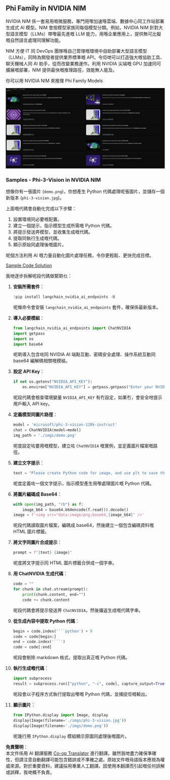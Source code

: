 <!--
CO_OP_TRANSLATOR_METADATA:
{
  "original_hash": "7b08e277df2a9307f861ae54bc30c772",
  "translation_date": "2025-05-08T06:21:17+00:00",
  "source_file": "md/01.Introduction/02/06.NVIDIA.md",
  "language_code": "hk"
}
-->
## Phi Family in NVIDIA NIM

NVIDIA NIM 係一套易用嘅微服務，專門用嚟加速喺雲端、數據中心同工作站部署生成式 AI 模型。NIM 會按模型家族同每個模型分類。例如，NVIDIA NIM 針對大型語言模型（LLMs）帶嚟最先進嘅 LLM 能力，用喺企業應用上，提供無可比擬嘅自然語言處理同理解功能。

NIM 方便 IT 同 DevOps 團隊喺自己管理嘅環境中自助部署大型語言模型（LLMs），同時為開發者提供業界標準嘅 API，令佢哋可以打造強大嘅協助工具、聊天機械人同 AI 助手，從而改變業務運作。利用 NVIDIA 尖端嘅 GPU 加速同可擴展嘅部署，NIM 提供最快嘅推理路徑，效能無人能及。

你可以用 NVIDIA NIM 來推理 Phi Family Models

![nim](../../../../../translated_images/Phi-NIM.09bebb743387ee4a5028d7d4f8fed55e619711b26c8937526b43a2af980f7dcf.hk.png)

### **Samples - Phi-3-Vision in NVIDIA NIM**

想像你有一張圖片 (`demo.png`)，你想產生 Python 代碼處理呢張圖片，並儲存一個新版本 (`phi-3-vision.jpg`)。

上面嘅代碼會自動化完成以下步驟：

1. 設置環境同必要嘅配置。
2. 建立一個提示，指示模型生成所需嘅 Python 代碼。
3. 將提示發送畀模型，並收集生成嘅代碼。
4. 提取同執行生成嘅代碼。
5. 顯示原始同處理後嘅圖片。

呢個方法利用 AI 嘅力量自動化圖片處理任務，令你更輕鬆、更快完成目標。

[Sample Code Solution](../../../../../code/06.E2E/E2E_Nvidia_NIM_Phi3_Vision.ipynb)

我哋逐步拆解呢段代碼做緊啲乜：

1. **安裝所需套件**：
    ```python
    !pip install langchain_nvidia_ai_endpoints -U
    ```
    呢條命令會安裝 `langchain_nvidia_ai_endpoints` 套件，確保係最新版本。

2. **導入必要模組**：
    ```python
    from langchain_nvidia_ai_endpoints import ChatNVIDIA
    import getpass
    import os
    import base64
    ```
    呢啲導入包含咗同 NVIDIA AI 端點互動、密碼安全處理、操作系統互動同 base64 編解碼相關嘅模組。

3. **設定 API Key**：
    ```python
    if not os.getenv("NVIDIA_API_KEY"):
        os.environ["NVIDIA_API_KEY"] = getpass.getpass("Enter your NVIDIA API key: ")
    ```
    呢段代碼會檢查環境變量 `NVIDIA_API_KEY` 有冇設定，如果冇，會安全咁提示用戶輸入 API key。

4. **定義模型同圖片路徑**：
    ```python
    model = 'microsoft/phi-3-vision-128k-instruct'
    chat = ChatNVIDIA(model=model)
    img_path = './imgs/demo.png'
    ```
    呢度設定咗要用嘅模型，建立咗 `ChatNVIDIA` 嘅實例，並定義圖片檔案嘅路徑。

5. **建立文字提示**：
    ```python
    text = "Please create Python code for image, and use plt to save the new picture under imgs/ and name it phi-3-vision.jpg."
    ```
    呢度定義咗一個文字提示，指示模型產生用嚟處理圖片嘅 Python 代碼。

6. **將圖片編碼成 Base64**：
    ```python
    with open(img_path, "rb") as f:
        image_b64 = base64.b64encode(f.read()).decode()
    image = f'<img src="data:image/png;base64,{image_b64}" />'
    ```
    呢段代碼讀取圖片檔案，編碼成 base64，然後建立一個包含編碼資料嘅 HTML 圖片標籤。

7. **將文字同圖片合成提示**：
    ```python
    prompt = f"{text} {image}"
    ```
    呢度將文字提示同 HTML 圖片標籤合併成一個字串。

8. **用 ChatNVIDIA 生成代碼**：
    ```python
    code = ""
    for chunk in chat.stream(prompt):
        print(chunk.content, end="")
        code += chunk.content
    ```
    呢段代碼會將提示發送畀 `ChatNVIDIA`，然後攞返生成嘅代碼字串。

9. **從生成內容中提取 Python 代碼**：
    ```python
    begin = code.index('```python') + 9
    code = code[begin:]
    end = code.index('```')
    code = code[:end]
    ```
    呢段會剔除 markdown 格式，提取出真正嘅 Python 代碼。

10. **執行生成嘅代碼**：
    ```python
    import subprocess
    result = subprocess.run(["python", "-c", code], capture_output=True)
    ```
    呢段會以子程序方式執行提取出嚟嘅 Python 代碼，並捕捉佢嘅輸出。

11. **顯示圖片**：
    ```python
    from IPython.display import Image, display
    display(Image(filename='./imgs/phi-3-vision.jpg'))
    display(Image(filename='./imgs/demo.png'))
    ```
    呢幾行用 `IPython.display` 模組顯示原圖同處理後嘅圖片。

**免責聲明**：  
本文件係用 AI 翻譯服務 [Co-op Translator](https://github.com/Azure/co-op-translator) 進行翻譯。雖然我哋盡力確保準確性，但請注意自動翻譯可能包含錯誤或不準確之處。原始文件嘅母語版本應視為權威來源。對於重要資料，建議採用專業人工翻譯。因使用本翻譯而引起嘅任何誤解或誤釋，我哋概不負責。